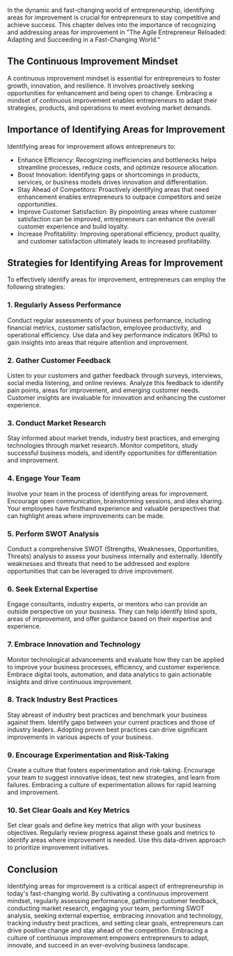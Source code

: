 
In the dynamic and fast-changing world of entrepreneurship, identifying areas for improvement is crucial for entrepreneurs to stay competitive and achieve success. This chapter delves into the importance of recognizing and addressing areas for improvement in "The Agile Entrepreneur Reloaded: Adapting and Succeeding in a Fast-Changing World."

The Continuous Improvement Mindset
----------------------------------

A continuous improvement mindset is essential for entrepreneurs to foster growth, innovation, and resilience. It involves proactively seeking opportunities for enhancement and being open to change. Embracing a mindset of continuous improvement enables entrepreneurs to adapt their strategies, products, and operations to meet evolving market demands.

Importance of Identifying Areas for Improvement
-----------------------------------------------

Identifying areas for improvement allows entrepreneurs to:

* Enhance Efficiency: Recognizing inefficiencies and bottlenecks helps streamline processes, reduce costs, and optimize resource allocation.
* Boost Innovation: Identifying gaps or shortcomings in products, services, or business models drives innovation and differentiation.
* Stay Ahead of Competitors: Proactively identifying areas that need enhancement enables entrepreneurs to outpace competitors and seize opportunities.
* Improve Customer Satisfaction: By pinpointing areas where customer satisfaction can be improved, entrepreneurs can enhance the overall customer experience and build loyalty.
* Increase Profitability: Improving operational efficiency, product quality, and customer satisfaction ultimately leads to increased profitability.

Strategies for Identifying Areas for Improvement
------------------------------------------------

To effectively identify areas for improvement, entrepreneurs can employ the following strategies:

### 1. Regularly Assess Performance

Conduct regular assessments of your business performance, including financial metrics, customer satisfaction, employee productivity, and operational efficiency. Use data and key performance indicators (KPIs) to gain insights into areas that require attention and improvement.

### 2. Gather Customer Feedback

Listen to your customers and gather feedback through surveys, interviews, social media listening, and online reviews. Analyze this feedback to identify pain points, areas for improvement, and emerging customer needs. Customer insights are invaluable for innovation and enhancing the customer experience.

### 3. Conduct Market Research

Stay informed about market trends, industry best practices, and emerging technologies through market research. Monitor competitors, study successful business models, and identify opportunities for differentiation and improvement.

### 4. Engage Your Team

Involve your team in the process of identifying areas for improvement. Encourage open communication, brainstorming sessions, and idea sharing. Your employees have firsthand experience and valuable perspectives that can highlight areas where improvements can be made.

### 5. Perform SWOT Analysis

Conduct a comprehensive SWOT (Strengths, Weaknesses, Opportunities, Threats) analysis to assess your business internally and externally. Identify weaknesses and threats that need to be addressed and explore opportunities that can be leveraged to drive improvement.

### 6. Seek External Expertise

Engage consultants, industry experts, or mentors who can provide an outside perspective on your business. They can help identify blind spots, areas of improvement, and offer guidance based on their expertise and experience.

### 7. Embrace Innovation and Technology

Monitor technological advancements and evaluate how they can be applied to improve your business processes, efficiency, and customer experience. Embrace digital tools, automation, and data analytics to gain actionable insights and drive continuous improvement.

### 8. Track Industry Best Practices

Stay abreast of industry best practices and benchmark your business against them. Identify gaps between your current practices and those of industry leaders. Adopting proven best practices can drive significant improvements in various aspects of your business.

### 9. Encourage Experimentation and Risk-Taking

Create a culture that fosters experimentation and risk-taking. Encourage your team to suggest innovative ideas, test new strategies, and learn from failures. Embracing a culture of experimentation allows for rapid learning and improvement.

### 10. Set Clear Goals and Key Metrics

Set clear goals and define key metrics that align with your business objectives. Regularly review progress against these goals and metrics to identify areas where improvement is needed. Use this data-driven approach to prioritize improvement initiatives.

Conclusion
----------

Identifying areas for improvement is a critical aspect of entrepreneurship in today's fast-changing world. By cultivating a continuous improvement mindset, regularly assessing performance, gathering customer feedback, conducting market research, engaging your team, performing SWOT analysis, seeking external expertise, embracing innovation and technology, tracking industry best practices, and setting clear goals, entrepreneurs can drive positive change and stay ahead of the competition. Embracing a culture of continuous improvement empowers entrepreneurs to adapt, innovate, and succeed in an ever-evolving business landscape.
